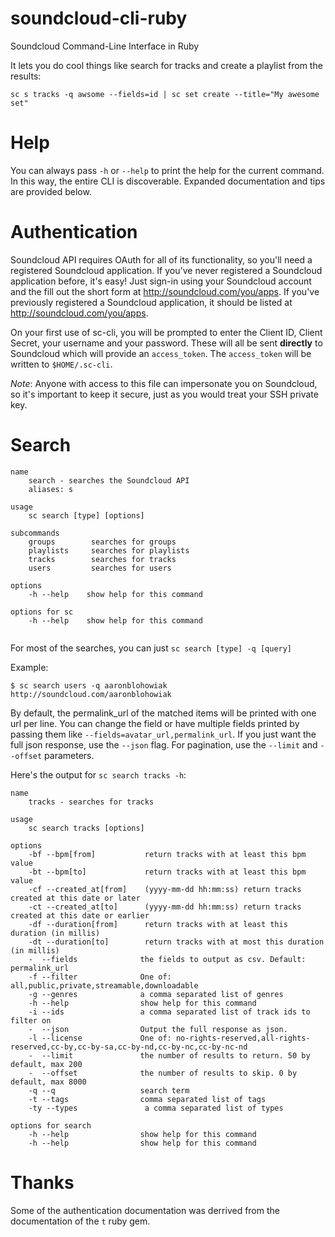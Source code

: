 soundcloud-cli-ruby
===================

Soundcloud Command-Line Interface in Ruby

It lets you do cool things like search for tracks and create a playlist from the results:

  `sc s tracks -q awsome --fields=id | sc set create --title="My awesome set"`


Help
===

You can always pass `-h` or `--help` to print the help for the current command.  In this way, the entire CLI is discoverable.  Expanded documentation and tips are provided below.

Authentication
======

Soundcloud API requires OAuth for all of its functionality, so you'll need a registered Soundcloud application. If you've never registered a Soundcloud application before, it's easy! Just sign-in using your Soundcloud account and the fill out the short form at http://soundcloud.com/you/apps. If you've previously registered a Soundcloud application, it should be listed at http://soundcloud.com/you/apps.

On your first use of sc-cli, you will be prompted to enter the Client ID, Client Secret, your username and your password.  These will all be sent **directly** to Soundcloud which will provide an `access_token`.  The `access_token` will be written to `$HOME/.sc-cli`.

*Note*: Anyone with access to this file can impersonate you on Soundcloud, so it's important to keep it secure, just as you would treat your SSH private key.


Search
====

```
name
    search - searches the Soundcloud API
    aliases: s

usage
    sc search [type] [options]

subcommands
    groups        searches for groups
    playlists     searches for playlists
    tracks        searches for tracks
    users         searches for users

options
    -h --help    show help for this command

options for sc
    -h --help    show help for this command


````

For most of the searches, you can just `sc search [type] -q [query]`

Example:

```
$ sc search users -q aaronblohowiak
http://soundcloud.com/aaronblohowiak

```

By default, the permalink_url of the matched items will be printed with one url per line.  You can change the field or have multiple fields printed by passing them like `--fields=avatar_url,permalink_url`. If you just want the full json response, use the `--json` flag.  For pagination, use the `--limit` and `--offset` parameters.


Here's the output for `sc search tracks -h`:

```
name
    tracks - searches for tracks

usage
    sc search tracks [options]

options
    -bf --bpm[from]           return tracks with at least this bpm value
    -bt --bpm[to]             return tracks with at least this bpm value
    -cf --created_at[from]    (yyyy-mm-dd hh:mm:ss) return tracks created at this date or later
    -ct --created_at[to]      (yyyy-mm-dd hh:mm:ss) return tracks created at this date or earlier
    -df --duration[from]      return tracks with at least this duration (in millis)
    -dt --duration[to]        return tracks with at most this duration (in millis)
    -  --fields              the fields to output as csv. Default: permalink_url
    -f --filter              One of: all,public,private,streamable,downloadable
    -g --genres              a comma separated list of genres
    -h --help                show help for this command
    -i --ids                 a comma separated list of track ids to filter on
    -  --json                Output the full response as json.
    -l --license             One of: no-rights-reserved,all-rights-reserved,cc-by,cc-by-sa,cc-by-nd,cc-by-nc,cc-by-nc-nd
    -  --limit               the number of results to return. 50 by default, max 200
    -  --offset              the number of results to skip. 0 by default, max 8000
    -q --q                   search term
    -t --tags                comma separated list of tags
    -ty --types               a comma separated list of types

options for search
    -h --help                show help for this command
    -h --help                show help for this command

```

Thanks
===

Some of the authentication documentation was derrived from the documentation of the `t` ruby gem.
